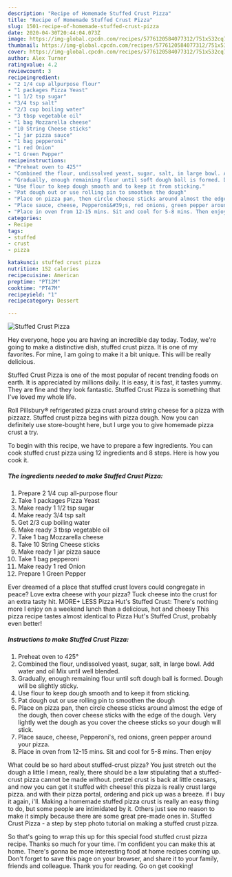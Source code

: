 ```yaml
---
description: "Recipe of Homemade Stuffed Crust Pizza"
title: "Recipe of Homemade Stuffed Crust Pizza"
slug: 1501-recipe-of-homemade-stuffed-crust-pizza
date: 2020-04-30T20:44:04.073Z
image: https://img-global.cpcdn.com/recipes/5776120584077312/751x532cq70/stuffed-crust-pizza-recipe-main-photo.jpg
thumbnail: https://img-global.cpcdn.com/recipes/5776120584077312/751x532cq70/stuffed-crust-pizza-recipe-main-photo.jpg
cover: https://img-global.cpcdn.com/recipes/5776120584077312/751x532cq70/stuffed-crust-pizza-recipe-main-photo.jpg
author: Alex Turner
ratingvalue: 4.2
reviewcount: 3
recipeingredient:
- "2 1/4 cup allpurpose flour"
- "1 packages Pizza Yeast"
- "1 1/2 tsp sugar"
- "3/4 tsp salt"
- "2/3 cup boiling water"
- "3 tbsp vegetable oil"
- "1 bag Mozzarella cheese"
- "10 String Cheese sticks"
- "1 jar pizza sauce"
- "1 bag pepperoni"
- "1 red Onion"
- "1 Green Pepper"
recipeinstructions:
- "Preheat oven to 425°"
- "Combined the flour, undissolved yeast, sugar, salt, in large bowl. Add water and oil Mix until well blended."
- "Gradually, enough remaining flour until soft dough ball is formed. Dough will be slightly sticky."
- "Use flour to keep dough smooth and to keep it from sticking."
- "Pat dough out or use rolling pin to smoothen the dough"
- "Place on pizza pan, then circle cheese sticks around almost the edge of the dough, then cover cheese sticks with the edge of the dough. Very lightly wet the dough as you cover the cheese sticks so your dough will stick."
- "Place sauce, cheese, Pepperoni&#39;s, red onions, green pepper around your pizza."
- "Place in oven from 12-15 mins. Sit and cool for 5-8 mins. Then enjoy"
categories:
- Recipe
tags:
- stuffed
- crust
- pizza

katakunci: stuffed crust pizza 
nutrition: 152 calories
recipecuisine: American
preptime: "PT12M"
cooktime: "PT47M"
recipeyield: "1"
recipecategory: Dessert

---
```



![Stuffed Crust Pizza](https://img-global.cpcdn.com/recipes/5776120584077312/751x532cq70/stuffed-crust-pizza-recipe-main-photo.jpg)

Hey everyone, hope you are having an incredible day today. Today, we're going to make a distinctive dish, stuffed crust pizza. It is one of my favorites. For mine, I am going to make it a bit unique. This will be really delicious.

Stuffed Crust Pizza is one of the most popular of recent trending foods on earth. It is appreciated by millions daily. It is easy, it is fast, it tastes yummy. They are fine and they look fantastic. Stuffed Crust Pizza is something that I've loved my whole life.

Roll Pillsbury® refrigerated pizza crust around string cheese for a pizza with pizzazz. Stuffed crust pizza begins with pizza dough. Now you can definitely use store-bought here, but I urge you to give homemade pizza crust a try.


To begin with this recipe, we have to prepare a few ingredients. You can cook stuffed crust pizza using 12 ingredients and 8 steps. Here is how you cook it.

<!--inarticleads1-->

##### The ingredients needed to make Stuffed Crust Pizza:

1. Prepare 2 1/4 cup all-purpose flour
1. Take 1 packages Pizza Yeast
1. Make ready 1 1/2 tsp sugar
1. Make ready 3/4 tsp salt
1. Get 2/3 cup boiling water
1. Make ready 3 tbsp vegetable oil
1. Take 1 bag Mozzarella cheese
1. Take 10 String Cheese sticks
1. Make ready 1 jar pizza sauce
1. Take 1 bag pepperoni
1. Make ready 1 red Onion
1. Prepare 1 Green Pepper


Ever dreamed of a place that stuffed crust lovers could congregate in peace? Love extra cheese with your pizza? Tuck cheese into the crust for an extra tasty hit. MORE+ LESS Pizza Hut&#39;s Stuffed Crust: There&#39;s nothing more I enjoy on a weekend lunch than a delicious, hot and cheesy This pizza recipe tastes almost identical to Pizza Hut&#39;s Stuffed Crust, probably even better! 

<!--inarticleads2-->

##### Instructions to make Stuffed Crust Pizza:

1. Preheat oven to 425°
1. Combined the flour, undissolved yeast, sugar, salt, in large bowl. Add water and oil Mix until well blended.
1. Gradually, enough remaining flour until soft dough ball is formed. Dough will be slightly sticky.
1. Use flour to keep dough smooth and to keep it from sticking.
1. Pat dough out or use rolling pin to smoothen the dough
1. Place on pizza pan, then circle cheese sticks around almost the edge of the dough, then cover cheese sticks with the edge of the dough. Very lightly wet the dough as you cover the cheese sticks so your dough will stick.
1. Place sauce, cheese, Pepperoni&#39;s, red onions, green pepper around your pizza.
1. Place in oven from 12-15 mins. Sit and cool for 5-8 mins. Then enjoy


What could be so hard about stuffed-crust pizza? You just stretch out the dough a little I mean, really, there should be a law stipulating that a stuffed-crust pizza cannot be made without. pretzel crust is back at little ceasars, and now you can get it stuffed with cheese! this pizza is really crust large pizza. and with their pizza portal, ordering and pick up was a breeze. if i buy it again, i&#39;ll. Making a homemade stuffed pizza crust is really an easy thing to do, but some people are intimidated by it. Others just see no reason to make it simply because there are some great pre-made ones in. Stuffed Crust Pizza - a step by step photo tutorial on making a stuffed crust pizza. 

So that's going to wrap this up for this special food stuffed crust pizza recipe. Thanks so much for your time. I'm confident you can make this at home. There's gonna be more interesting food at home recipes coming up. Don't forget to save this page on your browser, and share it to your family, friends and colleague. Thank you for reading. Go on get cooking!
